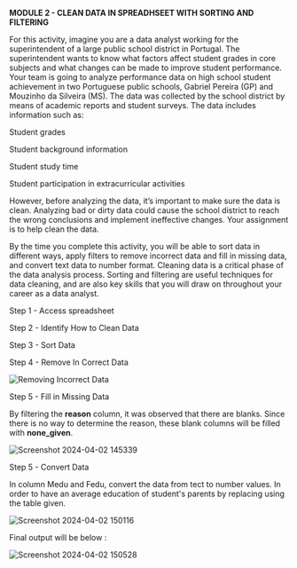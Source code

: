 **MODULE 2 - CLEAN DATA IN SPREADHSEET WITH SORTING AND FILTERING**

For this activity, imagine you are a data analyst working for the superintendent of a large public school district in Portugal. The superintendent wants to know what factors affect student grades in core subjects and what changes can be made to improve student performance. Your team is going to analyze performance data on high school student achievement in two Portuguese public schools, Gabriel Pereira (GP) and Mouzinho da Silveira (MS). The data was collected by the school district by means of academic reports and student surveys. The data includes information such as:

Student grades

Student background information 

Student study time

Student participation in extracurricular activities

However, before analyzing the data, it’s important to make sure the data is clean. Analyzing bad or dirty data could cause the school district to reach the wrong conclusions and implement ineffective changes. Your assignment is to help clean the data. 

By the time you complete this activity, you will be able to sort data in different ways, apply filters to remove incorrect data and fill in missing data, and convert text data to number format. Cleaning data is a critical phase of the data analysis process. Sorting and filtering are useful techniques for data cleaning, and are also key skills that you will draw on throughout your career as a data analyst.

Step 1 - Access spreadsheet 

Step 2 - Identify How to Clean Data

Step 3 - Sort Data 

Step 4 - Remove In Correct Data

![Removing Incorrect Data](https://github.com/JosieNoradin/Module-2---Clean-Data-in-Spreadsheet-with-Sorting-and-Filtering/assets/128130896/f175d966-630d-46e0-a077-5039a9dc9e01)

Step 5 - Fill in Missing Data 

By filtering the **reason** column, it was observed that there are blanks. Since there is no way to determine the reason, these blank columns will be filled with **none_given**.

![Screenshot 2024-04-02 145339](https://github.com/JosieNoradin/Module-2---Clean-Data-in-Spreadsheet-with-Sorting-and-Filtering/assets/128130896/c2c601d0-22ef-4fdb-be78-c27c9030cbbe)

Step 5 - Convert Data 

In column Medu and Fedu, convert the data from tect to number values. In order to have an average education of student's parents by replacing using the table given. 

![Screenshot 2024-04-02 150116](https://github.com/JosieNoradin/Module-2---Clean-Data-in-Spreadsheet-with-Sorting-and-Filtering/assets/128130896/f4641ae3-014e-4ce2-b5bc-2aeb0f4ca715)

Final output will be below :

![Screenshot 2024-04-02 150528](https://github.com/JosieNoradin/Module-2---Clean-Data-in-Spreadsheet-with-Sorting-and-Filtering/assets/128130896/6a220bd2-cdb9-4929-a13f-81e925a586c3)







